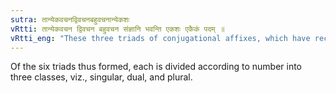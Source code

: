 ```yaml
---
sutra: तान्येकवचनद्विवचनबहुवचनान्येकशः
vRtti: तान्येकवचन द्विवचन बहुवचन संज्ञानि भवन्ति एकशः एकैकं पदम् ॥
vRtti_eng: "These three triads of conjugational affixes, which have received the names of Lowest &c, are called (as regard the three expressions in each triad) severally "the expression for one" (singular) "the expression for two" (dual), and "the expression for many" (plural)."
---
```

Of the six triads thus formed, each is divided according to number into three classes, viz., singular, dual, and plural.
